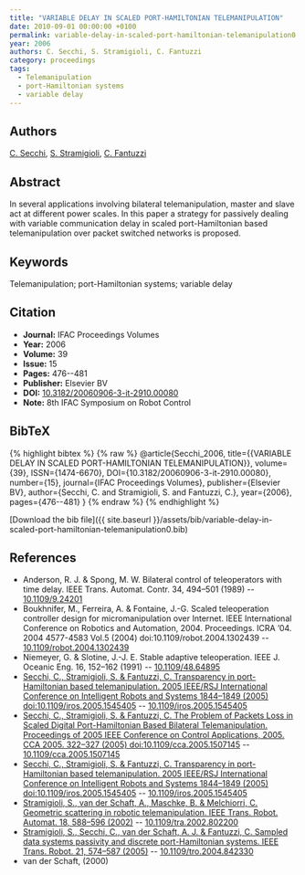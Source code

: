 ```yaml
---
title: "VARIABLE DELAY IN SCALED PORT-HAMILTONIAN TELEMANIPULATION"
date: 2010-09-01 00:00:00 +0100
permalink: variable-delay-in-scaled-port-hamiltonian-telemanipulation0
year: 2006
authors: C. Secchi, S. Stramigioli, C. Fantuzzi
category: proceedings
tags:
  - Telemanipulation
  - port-Hamiltonian systems
  - variable delay
---
```

 
## Authors
[C. Secchi](authors/cristian-secchi), [S. Stramigioli](authors/stefano-stramigioli), [C. Fantuzzi](authors/cesare-fantuzzi)
 
## Abstract
In several applications involving bilateral telemanipulation, master and slave act at different power scales. In this paper a strategy for passively dealing with variable communication delay in scaled port-Hamiltonian based telemanipulation over packet switched networks is proposed.
 
## Keywords
Telemanipulation; port-Hamiltonian systems; variable delay
 
## Citation
- **Journal:** IFAC Proceedings Volumes
- **Year:** 2006
- **Volume:** 39
- **Issue:** 15
- **Pages:** 476--481
- **Publisher:** Elsevier BV
- **DOI:** [10.3182/20060906-3-it-2910.00080](https://doi.org/10.3182/20060906-3-it-2910.00080)
- **Note:** 8th IFAC Symposium on Robot Control
 
## BibTeX
{% highlight bibtex %}
{% raw %}
@article{Secchi_2006,
  title={{VARIABLE DELAY IN SCALED PORT-HAMILTONIAN TELEMANIPULATION}},
  volume={39},
  ISSN={1474-6670},
  DOI={10.3182/20060906-3-it-2910.00080},
  number={15},
  journal={IFAC Proceedings Volumes},
  publisher={Elsevier BV},
  author={Secchi, C. and Stramigioli, S. and Fantuzzi, C.},
  year={2006},
  pages={476--481}
}
{% endraw %}
{% endhighlight %}
 
[Download the bib file]({{ site.baseurl }}/assets/bib/variable-delay-in-scaled-port-hamiltonian-telemanipulation0.bib)
 
## References
- Anderson, R. J. & Spong, M. W. Bilateral control of teleoperators with time delay. IEEE Trans. Automat. Contr. 34, 494–501 (1989) -- [10.1109/9.24201](https://doi.org/10.1109/9.24201)
- Boukhnifer, M., Ferreira, A. & Fontaine, J.-G. Scaled teleoperation controller design for micromanipulation over Internet. IEEE International Conference on Robotics and Automation, 2004. Proceedings. ICRA ’04. 2004 4577-4583 Vol.5 (2004) doi:10.1109/robot.2004.1302439 -- [10.1109/robot.2004.1302439](https://doi.org/10.1109/robot.2004.1302439)
- Niemeyer, G. & Slotine, J.-J. E. Stable adaptive teleoperation. IEEE J. Oceanic Eng. 16, 152–162 (1991) -- [10.1109/48.64895](https://doi.org/10.1109/48.64895)
- [Secchi, C., Stramigioli, S. & Fantuzzi, C. Transparency in port-Hamiltonian based telemanipulation. 2005 IEEE/RSJ International Conference on Intelligent Robots and Systems 1844–1849 (2005) doi:10.1109/iros.2005.1545405](transparency-in-port-hamiltonian-based-telemanipulation0) -- [10.1109/iros.2005.1545405](https://doi.org/10.1109/iros.2005.1545405)
- [Secchi, C., Stramigioli, S. & Fantuzzi, C. The Problem of Packets Loss in Scaled Digital Port-Hamiltonian Based Bilateral Telemanipulation. Proceedings of 2005 IEEE Conference on Control Applications, 2005. CCA 2005. 322–327 (2005) doi:10.1109/cca.2005.1507145](the-problem-of-packets-loss-in-scaled-digital-port-hamiltonian-based-bilateral-telemanipulation) -- [10.1109/cca.2005.1507145](https://doi.org/10.1109/cca.2005.1507145)
- [Secchi, C., Stramigioli, S. & Fantuzzi, C. Transparency in port-Hamiltonian based telemanipulation. 2005 IEEE/RSJ International Conference on Intelligent Robots and Systems 1844–1849 (2005) doi:10.1109/iros.2005.1545405](transparency-in-port-hamiltonian-based-telemanipulation0) -- [10.1109/iros.2005.1545405](https://doi.org/10.1109/iros.2005.1545405)
- [Stramigioli, S., van der Schaft, A., Maschke, B. & Melchiorri, C. Geometric scattering in robotic telemanipulation. IEEE Trans. Robot. Automat. 18, 588–596 (2002)](geometric-scattering-in-robotic-telemanipulation) -- [10.1109/tra.2002.802200](https://doi.org/10.1109/tra.2002.802200)
- [Stramigioli, S., Secchi, C., van der Schaft, A. J. & Fantuzzi, C. Sampled data systems passivity and discrete port-Hamiltonian systems. IEEE Trans. Robot. 21, 574–587 (2005)](sampled-data-systems-passivity-and-discrete-port-hamiltonian-systems) -- [10.1109/tro.2004.842330](https://doi.org/10.1109/tro.2004.842330)
- van der Schaft, (2000)

